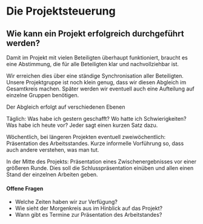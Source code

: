 # Die Projektsteuerung

## Wie kann ein Projekt erfolgreich durchgeführt werden?

Damit im Projekt mit vielen Beteiligten überhaupt funktioniert, braucht es eine Abstimmung, die für alle Beteiligten klar und nachvollziehbar ist.

Wir erreichen dies über eine ständige Synchronisation aller Beteiligten. Unsere Projektgruppe ist noch klein genug, dass wir diesen Abgleich im Gesamtkreis machen. Später werden wir eventuell auch eine Aufteilung auf einzelne Gruppen  benötigen.

Der Abgleich erfolgt auf verschiedenen Ebenen

Täglich: Was habe ich gestern geschafft? Wo hatte ich Schwierigkeiten? Was habe ich heute vor? Jeder sagt einen kurzen Satz dazu.

Wöchentlich, bei längeren Projekten eventuell zweiwöchentlich: Präsentation des Arbeitsstandes. Kurze informelle Vorführung so, dass auch andere verstehen, was man tut.

In der Mitte des Projekts: Präsentation eines Zwischenergebnisses vor einer größeren Runde. Dies soll die Schlusspräsentation einüben und allen einen Stand der einzelnen Arbeiten geben.

#### Offene Fragen

* Welche Zeiten haben wir zur Verfügung?
* Wie sieht der Morgenkreis aus im Hinblick auf das Projekt?
* Wann gibt es Termine zur Präsentation des Arbeitstandes?





